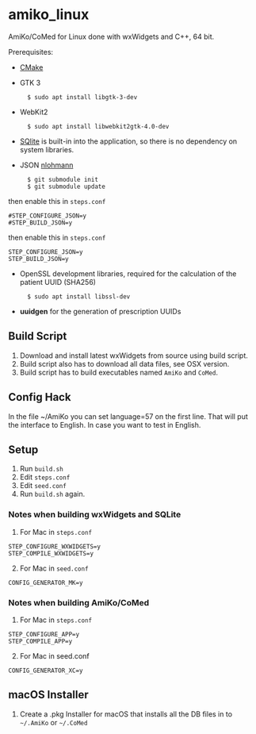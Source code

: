 # amiko_linux
AmiKo/CoMed for Linux done with wxWidgets and C++, 64 bit.

Prerequisites:

- [CMake](https://cmake.org/)

- GTK 3

        $ sudo apt install libgtk-3-dev

- WebKit2

        $ sudo apt install libwebkit2gtk-4.0-dev

- [SQlite](https://www.sqlite.org/) is built-in into the application, so there is no dependency on system libraries.

- JSON [nlohmann](https://github.com/nlohmann/json)

        $ git submodule init
        $ git submodule update
then enable this in `steps.conf`
```
#STEP_CONFIGURE_JSON=y
#STEP_BUILD_JSON=y
```

then enable this in `steps.conf`
```
STEP_CONFIGURE_JSON=y
STEP_BUILD_JSON=y
```

- OpenSSL development libraries, required for the calculation of the patient UUID (SHA256)

        $ sudo apt install libssl-dev
        
- **uuidgen** for the generation of prescription UUIDs

## Build Script
1. Download and install latest wxWidgets from source using build script.
2. Build script also has to download all data files, see OSX version.
3. Build script has to build executables named `AmiKo` and `CoMed`.

## Config Hack
In the file ~/AmiKo you can set language=57 on the first line. That will put the interface to English. In case you want to test in English.

## Setup
1. Run `build.sh`
2. Edit `steps.conf`
3. Edit `seed.conf`
4. Run `build.sh` again.

### Notes when building wxWidgets and SQLite
1. For Mac in `steps.conf`
```
STEP_CONFIGURE_WXWIDGETS=y
STEP_COMPILE_WXWIDGETS=y
```
2. For Mac in `seed.conf`
```
CONFIG_GENERATOR_MK=y
```
### Notes when building AmiKo/CoMed
1. For Mac in `steps.conf`
```
STEP_CONFIGURE_APP=y
STEP_COMPILE_APP=y
```
2. For Mac in seed.conf
```
CONFIG_GENERATOR_XC=y
```

## macOS Installer
1. Create a .pkg Installer for macOS that installs all the DB files in to `~/.AmiKo` or `~/.CoMed`
